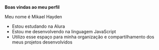 **Boas vindas ao meu perfil** 

Meu nome é Mikael Hayden 

- Estou estudando na Alura
- Estou me desenvolvendo na linguagem JavaScript
- Utilizo esse espaço para minha organização e compartilhamento dos meus projetos desenvolvidos
